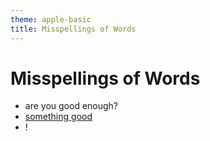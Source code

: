 ```yaml
---
theme: apple-basic
title: Misspellings of Words
---
```


# Misspellings of Words
- are you good enough?  
- [something good](https://ckc-agc.bowling233.top/)  
- !
